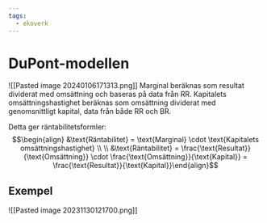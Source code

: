 ```yaml
---
tags:
  - ekoverk
---
```

# DuPont-modellen
![[Pasted image 20240106171313.png]]
Marginal beräknas som resultat dividerat med omsättning och baseras på data från RR. Kapitalets omsättningshastighet beräknas som omsättning dividerat med genomsnittligt kapital, data från både RR och BR. 

Detta ger räntabilitetsformler:
$$\begin{align} &\text{Räntabilitet} = \text{Marginal} \cdot \text{Kapitalets omsättningshastighet} \\ \\ &\text{Räntabilitet} = \frac{\text{Resultat}}{\text{Omsättning}} \cdot \frac{\text{Omsättning}}{\text{Kapital}} = \frac{\text{Resultat}}{\text{Kapital}}\end{align}$$
## Exempel
![[Pasted image 20231130121700.png]]
